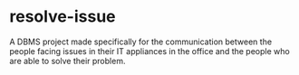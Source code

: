 # resolve-issue
A DBMS project made specifically for the communication between the people facing issues in their IT appliances in the office and the people who are able to solve their problem.
